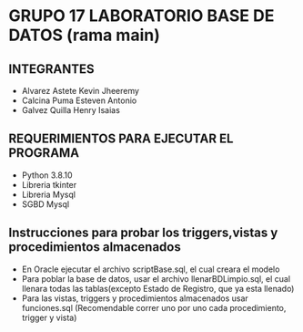 # GRUPO 17 LABORATORIO BASE DE DATOS (rama main)
## INTEGRANTES 
- Alvarez Astete Kevin Jheeremy
- Calcina Puma Esteven Antonio
- Galvez Quilla Henry Isaias

## REQUERIMIENTOS PARA EJECUTAR EL PROGRAMA
- Python 3.8.10
- Libreria tkinter
- Libreria Mysql
- SGBD Mysql

## Instrucciones para probar los triggers,vistas y procedimientos almacenados
- En Oracle ejecutar el archivo scriptBase.sql, el cual creara el modelo
- Para poblar la base de datos, usar el archivo llenarBDLimpio.sql, el cual llenara todas las tablas(excepto Estado de Registro, que ya esta llenado)
- Para las vistas, triggers y procedimientos almacenados usar funciones.sql (Recomendable correr uno por uno cada procedimiento, trigger y vista)
